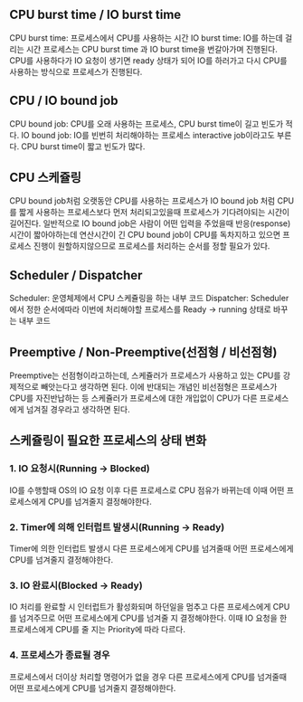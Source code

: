 ## CPU burst time / IO burst time
CPU burst time: 프로세스에서 CPU를 사용하는 시간
IO burst time: IO를 하는데 걸리는 시간
프로세스는 CPU burst time 과 IO burst time을 번갈아가며 진행된다. CPU를 사용하다가 IO 요청이 생기면 ready 상태가 되어 IO를 하러가고 다시 CPU를 사용하는 방식으로 프로세스가
진행된다.


## CPU / IO bound job
CPU bound job: CPU를 오래 사용하는 프로세스, CPU burst time이 길고 빈도가 적다.
IO bound job: IO를 빈번히 처리해야하는 프로세스 interactive job이라고도 부른다. CPU burst time이 짧고 빈도가 많다. 

## CPU 스케쥴링
CPU bound job처럼 오랫동안 CPU를 사용하는 프로세스가 IO bound job 처럼 CPU를 짧게 사용하는 프로세스보다 먼저 처리되고있을때 프로세스가 기다려야되는
시간이 길어진다. 일반적으로 IO bound job은 사람이 어떤 입력을 주었을때 반응(response)시간이 짧아야하는데 연산시간이 긴 CPU bound job이 CPU를 독차지하고 있으면 프로세스 진행이
원할하지않으므로 프로세스를 처리하는 순서를 정할 필요가 있다.

## Scheduler / Dispatcher
Scheduler: 운영체제에서 CPU 스케쥴링을 하는 내부 코드
Dispatcher: Scheduler에서 정한 순서에따라 이번에 처리해야할 프로세스를 Ready -> running 상태로 바꾸는 내부 코드

## Preemptive / Non-Preemptive(선점형 / 비선점형)
Preemptive는 선점형이라고하는데, 스케쥴러가 프로세스가 사용하고 있는 CPU를 강제적으로 빼앗는다고 생각하면 된다.
이에 반대되는 개념인 비선점형은 프로세스가 CPU를 자진반납하는 등 스케쥴러가 프로세스에 대한 개입없이 CPU가 다른 프로세스에게 넘겨질 경우라고 생각하면 된다.

## 스케쥴링이 필요한 프로세스의 상태 변화
### 1. IO 요청시(Running -> Blocked)
IO를 수행할때 OS의 IO 요청 이후 다른 프로세스로 CPU 점유가 바뀌는데 이때 어떤 프로세스에게 CPU를 넘겨줄지 결정해야한다. 
### 2. Timer에 의해 인터럽트 발생시(Running -> Ready)
Timer에 의한 인터럽트 발생시 다른 프로세스에게 CPU를 넘겨줄때 어떤 프로세스에게 CPU를 넘겨줄지 결정해야한다. 
### 3. IO 완료시(Blocked -> Ready)
IO 처리를 완료할 시 인터럽트가 활성화되며 하던일을 멈추고 다른 프로세스에게 CPU를 넘겨주므로 어떤 프로세스에게 CPU를 넘겨줄 지 결정해야한다. 이때 IO 요청을 한 
프로세스에게 CPU를 줄 지는 Priority에 따라 다르다.
### 4. 프로세스가 종료될 경우
프로세스에서 더이상 처리할 명령어가 없을 경우 다른 프로세스에게 CPU를 넘겨줄때 어떤 프로세스에게 CPU를 넘겨줄지 결정해야한다. 


